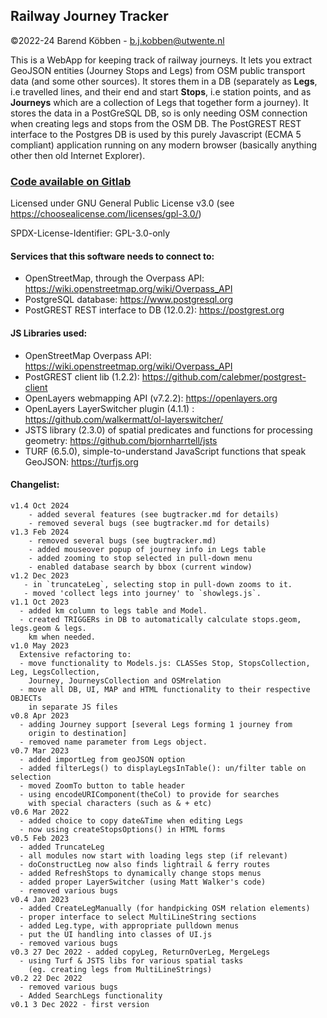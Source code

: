 ## Railway Journey Tracker

©2022-24 Barend Köbben - <a href="mailto:b.j.kobben@utwente.nl">b.j.kobben@utwente.nl</a> 

This is a WebApp for keeping track of railway journeys. It lets you extract GeoJSON entities 
(Journey Stops and Legs) from OSM public transport data (and some other sources). 
It stores them in a DB (separately as **Legs**, i.e travelled lines, and their end and start **Stops**, i.e station points, and as **Journeys** which are a collection of Legs that together form a journey). It stores the data in a PostGreSQL DB, so is only needing OSM connection when creating legs and stops from the OSM DB.
The PostGREST REST interface to the Postgres DB is used by this purely Javascript (ECMA 5 compliant) application running on any modern browser (basically anything other then old Internet Explorer).

### [Code available on Gitlab](https://gitlab.utwente.nl/kobben/railwayjourneytracker)

Licensed under GNU General Public License v3.0 (see https://choosealicense.com/licenses/gpl-3.0/)

SPDX-License-Identifier: GPL-3.0-only

#### Services that this software needs to connect to:
* OpenStreetMap, through the Overpass API: https://wiki.openstreetmap.org/wiki/Overpass_API
* PostgreSQL database: https://www.postgresql.org
* PostGREST REST interface to DB (12.0.2): https://postgrest.org
#### JS Libraries used:
* OpenStreetMap Overpass API: https://wiki.openstreetmap.org/wiki/Overpass_API
* PostGREST client lib (1.2.2): https://github.com/calebmer/postgrest-client
* OpenLayers webmapping API (v7.2.2): https://openlayers.org 
* OpenLayers LayerSwitcher plugin (4.1.1) : https://github.com/walkermatt/ol-layerswitcher/
* JSTS library (2.3.0) of spatial predicates and functions for processing geometry: https://github.com/bjornharrtell/jsts
* TURF (6.5.0), simple-to-understand JavaScript functions that speak GeoJSON: https://turfjs.org

#### Changelist:
    v1.4 Oct 2024
        - added several features (see bugtracker.md for details)
        - removed several bugs (see bugtracker.md for details)
    v1.3 Feb 2024
        - removed several bugs (see bugtracker.md)
        - added mouseover popup of journey info in Legs table
        - added zooming to stop selected in pull-down menu
        - enabled database search by bbox (current window)
    v1.2 Dec 2023
       - in `truncateLeg`, selecting stop in pull-down zooms to it.
       - moved 'collect legs into journey' to `showlegs.js`.
    v1.1 Oct 2023
      - added km column to legs table and Model.
      - created TRIGGERs in DB to automatically calculate stops.geom, legs.geom & legs.
        km when needed.
    v1.0 May 2023 
      Extensive refactoring to:
      - move functionality to Models.js: CLASSes Stop, StopsCollection, Leg, LegsCollection,
        Journey, JourneysCollection and OSMrelation 
      - move all DB, UI, MAP and HTML functionality to their respective OBJECTs 
        in separate JS files
    v0.8 Apr 2023
      - adding Journey support [several Legs forming 1 journey from 
        origin to destination]   
      - removed name parameter from Legs object.
    v0.7 Mar 2023 
      - added importLeg from geoJSON option
      - added filterLegs() to displayLegsInTable(): un/filter table on selection
      - moved ZoomTo button to table header
      - using encodeURIComponent(theCol) to provide for searches 
        with special characters (such as & + etc)
    v0.6 Mar 2022 
      - added choice to copy date&Time when editing Legs
      - now using createStopsOptions() in HTML forms
    v0.5 Feb 2023 
      - added TruncateLeg
      - all modules now start with loading legs step (if relevant) 
      - doConstructLeg now also finds lightrail & ferry routes
      - added RefreshStops to dynamically change stops menus
      - added proper LayerSwitcher (using Matt Walker's code)
      - removed various bugs
    v0.4 Jan 2023 
      - added CreateLegManually (for handpicking OSM relation elements)
      - proper interface to select MultiLineString sections
      - added Leg.type, with appropriate pulldown menus
      - put the UI handling into classes of UI.js
      - removed various bugs
    v0.3 27 Dec 2022 - added copyLeg, ReturnOverLeg, MergeLegs
      - using Turf & JSTS libs for various spatial tasks 
        (eg. creating legs from MultiLineStrings)
    v0.2 22 Dec 2022 
      - removed various bugs
      - Added SearchLegs functionality
    v0.1 3 Dec 2022 - first version